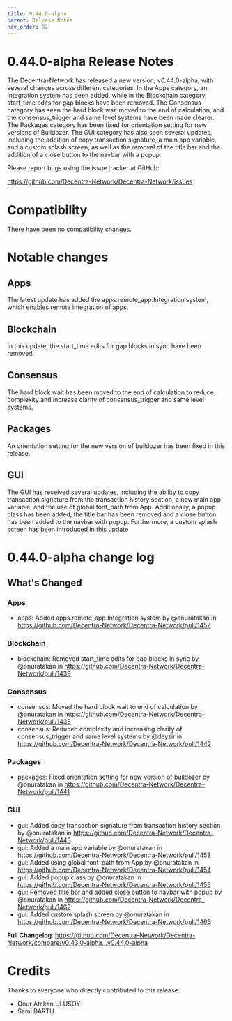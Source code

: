 ```yaml
---
title: 0.44.0-alpha
parent: Release Notes
nav_order: 82
---
```


# 0.44.0-alpha Release Notes

The Decentra-Network has released a new version, v0.44.0-alpha, with several changes across different categories. In the Apps category, an integration system has been added, while in the Blockchain category, start_time edits for gap blocks have been removed. The Consensus category has seen the hard block wait moved to the end of calculation, and the consensus_trigger and same level systems have been made clearer. The Packages category has been fixed for orientation setting for new versions of Buildozer. The GUI category has also seen several updates, including the addition of copy transaction signature, a main app variable, and a custom splash screen, as well as the removal of the title bar and the addition of a close button to the navbar with a popup.

Please report bugs using the issue tracker at GitHub:

<https://github.com/Decentra-Network/Decentra-Network/issues>

# Compatibility

There have been no compatibility changes.

# Notable changes

## Apps
The latest update has added the apps.remote_app.Integration system, which enables remote integration of apps.

## Blockchain
In this update, the start_time edits for gap blocks in sync have been removed.

## Consensus
The hard block wait has been moved to the end of calculation to reduce complexity and increase clarity of consensus_trigger and same level systems.

## Packages
An orientation setting for the new version of buildozer has been fixed in this release.

## GUI
The GUI has received several updates, including the ability to copy transaction signature from the transaction history section, a new main app variable, and the use of global font_path from App. Additionally, a popup class has been added, the title bar has been removed and a close button has been added to the navbar with popup. Furthermore, a custom splash screen has been introduced in this update


# 0.44.0-alpha change log

<!-- Release notes generated using configuration in .github/release.yml at master -->

## What's Changed
### Apps
* apps: Added apps.remote_app.Integration system by @onuratakan in https://github.com/Decentra-Network/Decentra-Network/pull/1457
### Blockchain
* blockchain: Removed start_time edits for gap blocks in sync by @onuratakan in https://github.com/Decentra-Network/Decentra-Network/pull/1439
### Consensus
* consensus: Moved the hard block wait to end of calculation by @onuratakan in https://github.com/Decentra-Network/Decentra-Network/pull/1438
* consensus: Reduced complexity and increasing clarity of consensus_trigger and same level systems by @deyzir in https://github.com/Decentra-Network/Decentra-Network/pull/1442
### Packages
* packages: Fixed orientation setting for new version of buildozer by @onuratakan in https://github.com/Decentra-Network/Decentra-Network/pull/1441
### GUI
* gui: Added copy transaction signature from transaction history section by @onuratakan in https://github.com/Decentra-Network/Decentra-Network/pull/1443
* gui: Added a main app variable by @onuratakan in https://github.com/Decentra-Network/Decentra-Network/pull/1453
* gui: Added using global font_path from App by @onuratakan in https://github.com/Decentra-Network/Decentra-Network/pull/1454
* gui: Added popup class by @onuratakan in https://github.com/Decentra-Network/Decentra-Network/pull/1455
* gui: Removed title bar and added close button to navbar with popup by @onuratakan in https://github.com/Decentra-Network/Decentra-Network/pull/1462
* gui: Added custom splash screen by @onuratakan in https://github.com/Decentra-Network/Decentra-Network/pull/1463


**Full Changelog**: https://github.com/Decentra-Network/Decentra-Network/compare/v0.43.0-alpha...v0.44.0-alpha

# Credits

Thanks to everyone who directly contributed to this release:

- Onur Atakan ULUSOY
- Sami BARTU

